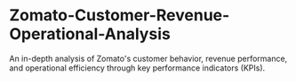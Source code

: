 # Zomato-Customer-Revenue-Operational-Analysis
An in-depth analysis of Zomato's customer behavior, revenue performance, and operational efficiency through key performance indicators (KPIs).
